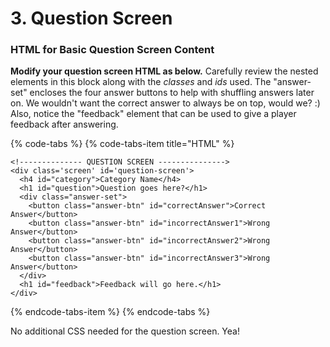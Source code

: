 # 3. Question Screen

### HTML for Basic Question Screen Content

**Modify your question screen HTML as below.** Carefully review the nested elements in this block along with the _classes_ and _ids_ used. The "answer-set" encloses the four answer buttons to help with shuffling answers later on. We wouldn't want the correct answer to always be on top, would we?  :\) Also, notice the "feedback" element that can be used to give a player feedback after answering.

{% code-tabs %}
{% code-tabs-item title="HTML" %}
```markup
<!-------------- QUESTION SCREEN --------------->
<div class='screen' id='question-screen'>
  <h4 id="category">Category Name</h4>
  <h1 id="question">Question goes here?</h1>
  <div class="answer-set">
    <button class="answer-btn" id="correctAnswer">Correct Answer</button>
    <button class="answer-btn" id="incorrectAnswer1">Wrong Answer</button>
    <button class="answer-btn" id="incorrectAnswer2">Wrong Answer</button>
    <button class="answer-btn" id="incorrectAnswer3">Wrong Answer</button>
  </div>
  <h1 id="feedback">Feedback will go here.</h1>
</div>
```
{% endcode-tabs-item %}
{% endcode-tabs %}

No additional CSS needed for the question screen. Yea!

